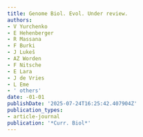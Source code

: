 ```yaml
---
title: Genome Biol. Evol. Under review.
authors:
- V Yurchenko
- E Hehenberger
- R Massana
- F Burki
- J Lukeš
- AZ Worden
- F Nitsche
- E Lara
- J de Vries
- L Eme
- ' others'
date: -01-01
publishDate: '2025-07-24T16:25:42.407904Z'
publication_types:
- article-journal
publication: '*Curr. Biol*'
---
```

